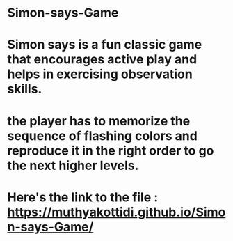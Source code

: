 # Simon-says-Game
# Simon says is a fun classic game that encourages active play and helps in exercising observation skills.
# the player has to memorize the sequence of flashing colors and reproduce it in the right order to go the next higher levels.
# Here's the link to the file : https://muthyakottidi.github.io/Simon-says-Game/
